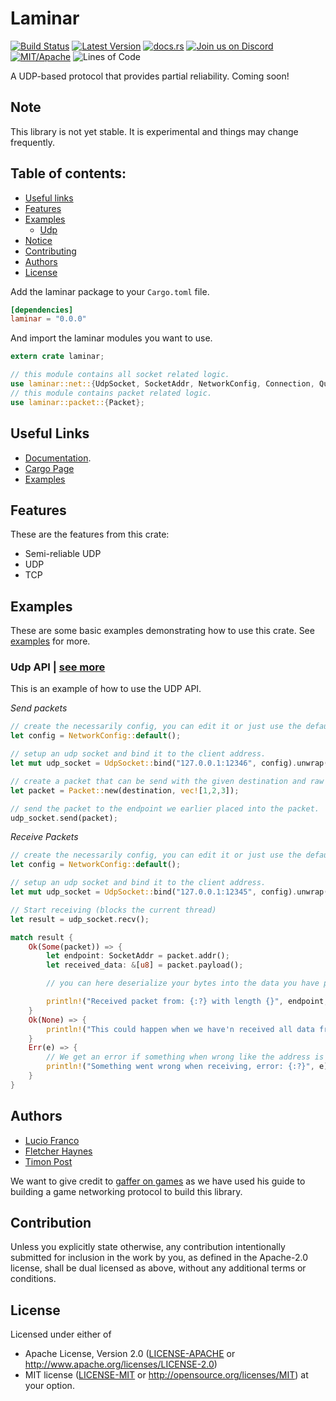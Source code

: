 # Laminar

[![Build Status][s2]][l2] [![Latest Version][s1]][l1] [![docs.rs][s4]][l4] [![Join us on Discord][s5]][l5] [![MIT/Apache][s3]][l3] ![Lines of Code][s6]

[s1]: https://img.shields.io/crates/v/laminar.svg
[l1]: https://crates.io/crates/laminar
[s2]: https://travis-ci.org/amethyst/laminar.svg?branch=master
[l2]: https://travis-ci.org/amethyst/laminar
[s3]: https://img.shields.io/badge/license-MIT%2FApache-blue.svg
[l3]: ./LICENSE-MIT
[s4]: https://docs.rs/laminar/badge.svg
[l4]: https://docs.rs/laminar/
[s5]: https://img.shields.io/discord/425678876929163284.svg?logo=discord
[l5]: https://discord.gg/GnP5Whs
[s6]: https://tokei.rs/b1/github/amethyst/laminar?category=code


A UDP-based protocol that provides partial reliability. Coming soon!

## Note

This library is not yet stable. It is experimental and things may change frequently.

## Table of contents:
- [Useful links](https://github.com/amethyst/laminar#useful-links)
- [Features](https://github.com/amethyst/laminar#features)
- [Examples](https://github.com/amethyst/laminar#examples)
    - [Udp](https://github.com/amethyst/laminar#udp)
- [Notice](https://github.com/amethyst/laminar#notice)
- [Contributing](https://github.com/amethyst/laminar#contributing)
- [Authors](https://github.com/amethyst/laminar/#authors)
- [License](#license)

Add the laminar package to your `Cargo.toml` file.

```toml
[dependencies]
laminar = "0.0.0"
```
And import the laminar modules you want to use.

```rust
extern crate laminar;

// this module contains all socket related logic.
use laminar::net::{UdpSocket, SocketAddr, NetworkConfig, Connection, Quality, TcpSocket, TcpClient, TcpSocketState};
// this module contains packet related logic.
use laminar::packet::{Packet};
```

## Useful Links

- [Documentation](https://docs.rs/laminar/).
- [Cargo Page](https://crates.io/crates/laminar)
- [Examples](https://github.com/amethyst/laminar/tree/master/examples)

## Features
These are the features from this crate:

- Semi-reliable UDP
- UDP
- TCP

## Examples
These are some basic examples demonstrating how to use this crate. See [examples](https://github.com/amethyst/laminar/tree/master/examples) for more.

### Udp API | [see more](https://github.com/amethyst/laminar/blob/master/examples/udp.rs)
This is an example of how to use the UDP API.

_Send packets_

```rust
// create the necessarily config, you can edit it or just use the default.
let config = NetworkConfig::default();

// setup an udp socket and bind it to the client address.
let mut udp_socket = UdpSocket::bind("127.0.0.1:12346", config).unwrap();

// create a packet that can be send with the given destination and raw data.
let packet = Packet::new(destination, vec![1,2,3]);

// send the packet to the endpoint we earlier placed into the packet.
udp_socket.send(packet);
```

_Receive Packets_

```rust
// create the necessarily config, you can edit it or just use the default.
let config = NetworkConfig::default();

// setup an udp socket and bind it to the client address.
let mut udp_socket = UdpSocket::bind("127.0.0.1:12345", config).unwrap();

// Start receiving (blocks the current thread)
let result = udp_socket.recv();

match result {
    Ok(Some(packet)) => {
        let endpoint: SocketAddr = packet.addr();
        let received_data: &[u8] = packet.payload();

        // you can here deserialize your bytes into the data you have passed it when sending.

        println!("Received packet from: {:?} with length {}", endpoint, received_data.len());
    }
    Ok(None) => {
        println!("This could happen when we have'n received all data from this packet yet");
    }
    Err(e) => {
        // We get an error if something when wrong like the address is already in use.
        println!("Something went wrong when receiving, error: {:?}", e);
    }
}

```

## Authors

- [Lucio Franco](https://github.com/LucioFranco)
- [Fletcher Haynes](https://github.com/fhaynes)
- [Timon Post](https://github.com/TimonPost)

We want to give credit to [gaffer on games](https://gafferongames.com/) as we have used his guide to building a game networking protocol to build this library. 

## Contribution

Unless you explicitly state otherwise, any contribution intentionally submitted
for inclusion in the work by you, as defined in the Apache-2.0 license, shall be dual licensed as above, without any
additional terms or conditions.

## License

Licensed under either of
 * Apache License, Version 2.0 ([LICENSE-APACHE](LICENSE-APACHE) or http://www.apache.org/licenses/LICENSE-2.0)
 * MIT license ([LICENSE-MIT](LICENSE-MIT) or http://opensource.org/licenses/MIT)
at your option.
